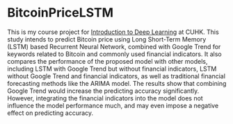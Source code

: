 # BitcoinPriceLSTM
This is my course project for [Introduction to Deep Learning](http://dl.ee.cuhk.edu.hk/) at CUHK.
This study intends to predict Bitcoin price using Long
Short-Term Memory (LSTM) based Recurrent Neural Network, combined with Google Trend
for keywords related to Bitcoin and commonly used financial indicators. It also compares the performance of the
proposed model with other models, including LSTM with
Google Trend but without financial indicators, LSTM without Google Trend and financial indicators, as well as traditional financial forecasting methods like the ARIMA model.
The results show that combining Google Trend would increase the predicting accuracy significantly. However, integrating the financial indicators into the model does not influence the model performance much, and may even impose
a negative effect on predicting accuracy.
